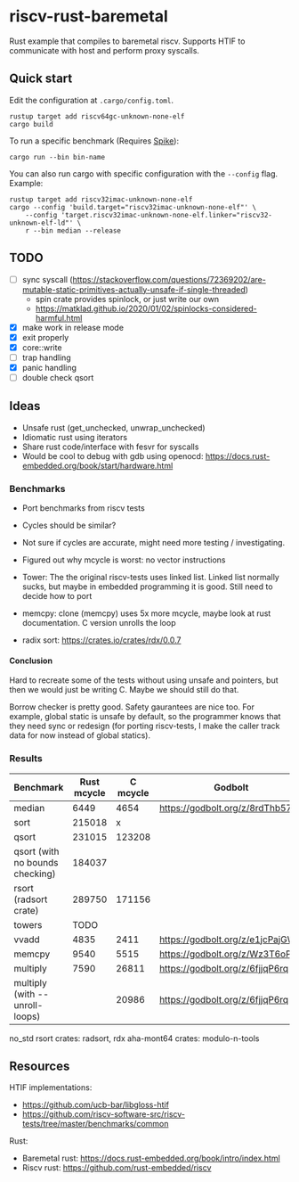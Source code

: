 # riscv-rust-baremetal
Rust example that compiles to baremetal riscv. Supports HTIF to communicate with host and perform proxy syscalls.

## Quick start
Edit the configuration at `.cargo/config.toml`.
```
rustup target add riscv64gc-unknown-none-elf
cargo build
```

To run a specific benchmark (Requires [Spike](https://github.com/riscv-software-src/riscv-isa-sim)):
```
cargo run --bin bin-name
```

You can also run cargo with specific configuration with the `--config` flag. Example:
```
rustup target add riscv32imac-unknown-none-elf
cargo --config 'build.target="riscv32imac-unknown-none-elf"' \
    --config 'target.riscv32imac-unknown-none-elf.linker="riscv32-unknown-elf-ld"' \
    r --bin median --release
```
## TODO
- [ ] sync syscall (https://stackoverflow.com/questions/72369202/are-mutable-static-primitives-actually-unsafe-if-single-threaded)
    - spin crate provides spinlock, or just write our own
    - https://matklad.github.io/2020/01/02/spinlocks-considered-harmful.html
- [x] make work in release mode
- [x] exit properly
- [x] core::write
- [ ] trap handling
- [x] panic handling
- [ ] double check qsort

## Ideas
- Unsafe rust (get_unchecked, unwrap_unchecked)
- Idiomatic rust using iterators
- Share rust code/interface with fesvr for syscalls
- Would be cool to debug with gdb using openocd: https://docs.rust-embedded.org/book/start/hardware.html

### Benchmarks
- Port benchmarks from riscv tests
- Cycles should be similar?
- Not sure if cycles are accurate, might need more testing / investigating.
- Figured out why mcycle is worst: no vector instructions

- Tower: The the original riscv-tests uses linked list. Linked list normally sucks, but maybe in embedded programming it is good. Still need to decide how to port
- memcpy: clone (memcpy) uses 5x more mcycle, maybe look at rust documentation. C version unrolls the loop
- radix sort: https://crates.io/crates/rdx/0.0.7

#### Conclusion
Hard to recreate some of the tests without using unsafe and pointers, but then we would just be writing C. Maybe we should still do that.

Borrow checker is pretty good. Safety gaurantees are nice too. For example, global static is unsafe by default, so the programmer knows that they need sync or redesign (for porting riscv-tests, I make the caller track data for now instead of global statics).

### Results
| Benchmark                        | Rust mcycle | C mcycle | Godbolt                         |
|----------------------------------|-------------|----------|---------------------------------|
| median                           | 6449        | 4654     | https://godbolt.org/z/8rdThb57a |
| sort                             | 215018      | x        |                                 |
| qsort                            | 231015      | 123208   |                                 |
| qsort (with no bounds checking)  | 184037      |          |                                 |
| rsort (radsort crate)            | 289750      | 171156   |                                 |
| towers                           | TODO        |          |                                 |
| vvadd                            | 4835        | 2411     | https://godbolt.org/z/e1jcPajGW |
| memcpy                           | 9540        | 5515     | https://godbolt.org/z/Wz3T6oP96 |
| multiply                         | 7590        | 26811    | https://godbolt.org/z/6fjjqP6rq |
| multiply (with --unroll-loops)   |             | 20986    | https://godbolt.org/z/6fjjqP6rq |

no_std rsort crates: radsort, rdx
aha-mont64 crates: modulo-n-tools

## Resources
HTIF implementations:
- https://github.com/ucb-bar/libgloss-htif
- https://github.com/riscv-software-src/riscv-tests/tree/master/benchmarks/common

Rust:
- Baremetal rust: https://docs.rust-embedded.org/book/intro/index.html
- Riscv rust: https://github.com/rust-embedded/riscv
